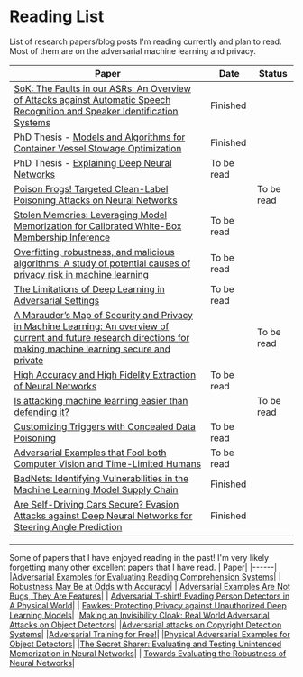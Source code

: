 # Reading List
List of research papers/blog posts I'm reading currently and plan to read. Most of them are on the adversarial machine learning and privacy. 


| Paper                              | Date | Status |
| -----------------------------------| -----| -------| 
| [SoK: The Faults in our ASRs: An Overview of Attacks against Automatic Speech Recognition and Speaker Identification Systems](https://arxiv.org/abs/2007.06622)|Finished |
| PhD Thesis - [Models and Algorithms for Container Vessel Stowage Optimization](https://core.ac.uk/download/pdf/50527435.pdf)|Finished|
| PhD Thesis - [Explaining Deep Neural Networks](https://arxiv.org/pdf/2010.01496.pdf)|To be read| 
| [Poison Frogs! Targeted Clean-Label Poisoning Attacks on Neural Networks](https://arxiv.org/abs/1804.00792)| |To be read| 
| [Stolen Memories: Leveraging Model Memorization for Calibrated White-Box Membership Inference](https://arxiv.org/abs/1906.11798)|To be read|
| [Overfitting, robustness, and malicious algorithms: A study of potential causes of privacy risk in machine learning](https://content.iospress.com/download/journal-of-computer-security/jcs191362?id=journal-of-computer-security%2Fjcs191362)|To be read| 
|[The Limitations of Deep Learning in Adversarial Settings](https://arxiv.org/abs/1511.07528)|To be read| 
| [A Marauder’s Map of Security and Privacy in Machine Learning: An overview of current and future research directions for making machine learning secure and private](https://arxiv.org/pdf/1811.01134.pdf)| | To be read| 
| [High Accuracy and High Fidelity Extraction of Neural Networks](https://arxiv.org/abs/1909.01838)|To be read| 
|[Is attacking machine learning easier than defending it?](http://www.cleverhans.io/security/privacy/ml/2017/02/15/why-attacking-machine-learning-is-easier-than-defending-it.html)| |To be read| 
| [Customizing Triggers with Concealed Data Poisoning](https://arxiv.org/pdf/2010.12563.pdf)|To be read| 
| [Adversarial Examples that Fool both Computer Vision and Time-Limited Humans](https://arxiv.org/pdf/1802.08195.pdf)|To be read|
| [BadNets: Identifying Vulnerabilities in the Machine Learning Model Supply Chain](https://machine-learning-and-security.github.io/papers/mlsec17_paper_51.pdf)|Finished|
| [Are Self-Driving Cars Secure? Evasion Attacks against Deep Neural Networks for Steering Angle Prediction](https://arxiv.org/pdf/1904.07370.pdf)|Finished|


-----------------

Some of papers that I have enjoyed reading in the past! I'm very likely forgetting many other excellent papers that I have read. 
| Paper| 
|------|
|[Adversarial Examples for Evaluating Reading Comprehension Systems](https://nlp.stanford.edu/pubs/jia2017adversarial.pdf)|
| [Robustness May Be at Odds with Accuracy](https://arxiv.org/abs/1805.12152#:~:text=We%20show%20that%20there%20may,a%20reduction%20of%20standard%20accuracy.)|
| [Adversarial Examples Are Not Bugs, They Are Features](https://arxiv.org/abs/1905.02175)|
| [Adversarial T-shirt! Evading Person Detectors in A Physical World](https://arxiv.org/abs/1910.11099)|
| [Fawkes: Protecting Privacy against Unauthorized Deep Learning Models](http://people.cs.uchicago.edu/~ravenben/publications/pdf/fawkes-usenix20.pdf)|
|[Making an Invisibility Cloak: Real World Adversarial Attacks on Object Detectors](https://arxiv.org/abs/1910.14667)|
|[Adversarial attacks on Copyright Detection Systems](https://arxiv.org/abs/1906.07153)|
|[Adversarial Training for Free!](https://arxiv.org/abs/1904.12843)|
|[Physical Adversarial Examples for Object Detectors](https://arxiv.org/abs/1807.07769)|
|[The Secret Sharer: Evaluating and Testing Unintended Memorization in Neural Networks](https://www.usenix.org/system/files/sec19-carlini.pdf)|
| [Towards Evaluating the Robustness of Neural Networks](https://arxiv.org/pdf/1608.04644.pdf)|




